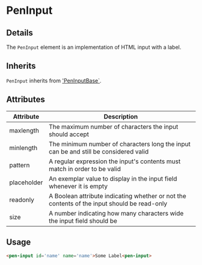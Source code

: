 # PenInput

## Details

The `PenInput` element is an implementation of HTML input with a label.

## Inherits

 `PenInput` inherits from ['PenInputBase`](../pen-input-base).

## Attributes

|Attribute	|Description|
|-----------|-----------|
|maxlength	|The maximum number of characters the input should accept
|minlength	|The minimum number of characters long the input can be and still be considered valid
|pattern	|A regular expression the input's contents must match in order to be valid
|placeholder	|An exemplar value to display in the input field whenever it is empty
|readonly	|A Boolean attribute indicating whether or not the contents of the input should be read-only
|size	|A number indicating how many characters wide the input field should be|

## Usage

```html
<pen-input id='name' name='name'>Some Label<pen-input>
```